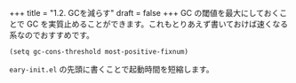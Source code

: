 +++
title = "1.2. GCを減らす"
draft = false
+++
GC の閾値を最大にしておくことで GC を実質止めることができます。これもとりあえず書いておけば速くなる系なのでおすすめです。

```emacs-lisp
(setq gc-cons-threshold most-positive-fixnum)
```
`eary-init.el` の先頭に書くことで起動時間を短縮します。

